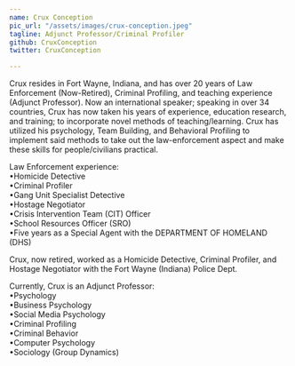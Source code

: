 ```yaml
---
name: Crux Conception
pic_url: "/assets/images/crux-conception.jpeg"
tagline: Adjunct Professor/Criminal Profiler
github: CruxConception
twitter: CruxConception

---
```

Crux resides in Fort Wayne, Indiana, and has over 20 years of Law Enforcement (Now-Retired), Criminal Profiling, and teaching experience (Adjunct Professor). Now an international speaker; speaking in over 34 countries, Crux has now taken his years of experience, education research, and training; to incorporate novel methods of teaching/learning. Crux has utilized his psychology, Team Building, and Behavioral Profiling to implement said methods to take out the law-enforcement aspect and make these skills for people/civilians practical.  
  
Law Enforcement experience:  
•Homicide Detective  
•Criminal Profiler  
•Gang Unit Specialist Detective  
•Hostage Negotiator  
•Crisis Intervention Team (CIT) Officer  
•School Resources Officer (SRO)  
•Five years as a Special Agent with the DEPARTMENT OF HOMELAND (DHS)  
  
Crux, now retired, worked as a Homicide Detective, Criminal Profiler, and Hostage Negotiator with the Fort Wayne (Indiana) Police Dept.  
  
Currently, Crux is an Adjunct Professor:  
•Psychology  
•Business Psychology  
•Social Media Psychology  
•Criminal Profiling  
•Criminal Behavior  
•Computer Psychology  
•Sociology (Group Dynamics)